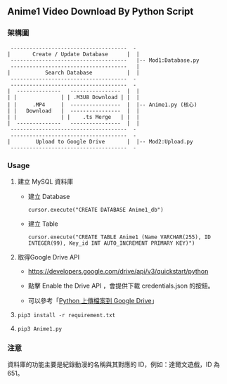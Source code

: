 ## Anime1 Video Download By Python Script

### 架構圖
```
 -------------------------------------  -
|       Create / Update Database      |  |
 -------------------------------------   |-- Mod1:Database.py
 -------------------------------------   |
|           Search Database           |  |
 -------------------------------------  -
 -------------------------------------  - 
|  --------------   ----------------  |  |
| |              | | .M3U8 Download | |  |
| |     .MP4     |  ----------------  |  |-- Anime1.py (核心)
| |   Download   |  ----------------  |  |
| |              | |    .ts Merge   | |  |
|  --------------   ----------------  |  |
 -------------------------------------  -
 -------------------------------------  - 
|        Upload to Google Drive       |  |-- Mod2:Upload.py
 -------------------------------------  -
```

### Usage

1. 建立 MySQL 資料庫
  
   - 建立 Database
     ```
     cursor.execute("CREATE DATABASE Anime1_db")
     ```
   - 建立 Table
     ```
     cursor.execute("CREATE TABLE Anime1 (Name VARCHAR(255), ID INTEGER(99), Key_id INT AUTO_INCREMENT PRIMARY KEY)")
     ```

2. 取得Google Drive API

   - https://developers.google.com/drive/api/v3/quickstart/python
  
   - 點擊 Enable the Drive API ，會提供下載 credentials.json 的按鈕。

   - 可以參考「[Python 上傳檔案到 Google Drive](https://shareboxnow.com/python-google-drive-1/)」

3. `pip3 install -r requirement.txt`

4. `pip3 Anime1.py`

### 注意
資料庫的功能主要是紀錄動漫的名稱與其對應的 ID，例如：達爾文遊戲，ID 為 651。

